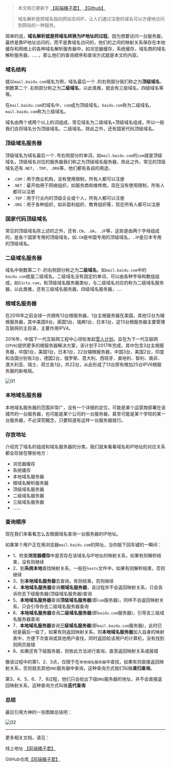 > 本文档已更新于 [【前端橘子君】](http://xiaoysosheng.top/#/engineering/DNS域名解析) [【Github】](https://github.com/xiaoyaosheng-yu/library/blob/master/engineering/DNS域名解析.md)

> 域名解析是把域名指向网站空间IP，让人们通过注册的域名可以方便地访问到网站的一种服务。

简单的说，**域名解析就是将域名转换为IP地址的过程**。因为想要访问一台服务器，最终是靠IP地址访问的，而不是靠域名访问的，他们的之间的映射关系保存在本地缓存和网络上的各种域名解析服务器中，如浏览器缓存，系统缓存，域名商的域名解析服务器，.....，那么他们的查询顺序和查询方式就是本文的内容。

### 域名结构

就以`mail.baidu.com`域名为例，域名最后一个`.`的右侧部分我们称之为**顶级域名**，倒数第二个`.`右侧部分称之为**二级域名**，以此类推，就会有三级域名，四级域名等等。

在`mail.baidu.com`的域名中，`com`成为顶级域名，`baidu.com`称为二级域名，`mail.baidu.com`称为三级域名。

域名由两个或两个以上的词组成，常见域名为二级域名+顶级域名组成，所以一般我们会将域名分为顶级域名、二级域名，除此之外，还有国家代码顶级域名。

### 顶级域名服务器
顶级域名为域名最后一个`.`号右侧部分的单词，如`mail.baidu.com`的`com`就是顶级域名，顶级域名对应的服务器我们称之为顶级域名服务器，除此之外，常见的顶级域名还有`.NET`，`.TOP`，`.ORG`等，他们都有各自的用途。
- `.COM`：用于商业机构，没有使用限制，所有人都可以注册
- `.NET`：最开始用于网络组织，如服务商和维修商，现在没有使用限制，所有人都可以注册
- `.TOP`：用于行业内的顶级企业或个人，所有人都可以注册
- `.ORG`：用于各种组织，如非盈利组织、教育组织等，现在所有人都可以注册

### 国家代码顶级域名
常见的顶级域名除上述的之外，还有`.CN`，`.UA`，`.JP`等，这些是由两个字母组成的，是各个国家专用的顶级域名，如`.CN`是中国专用的顶级域名，`.JP`是日本专用的顶级域名。

### 二级域名服务器
域名中倒数第二个`.`的右侧部分称之为**二级域名**，如`mail.baidu.com`中的`baidu.com`就是二级域名，二级域名没有固定的单词，可以由各种字母和数组组成，如`51cto.com`，和顶级域名服务器类似，与二级域名对应的称为二级域名服务器，以此类推，还有三级域名服务器，四级域名服务器，....

### 根域名服务器
在2016年之前全球一共拥有13台根服务器，1台主根服务器在美国，其他12台为辅根服务器，其中美国9台，英国1台，瑞典1台，日本1台，这13台根服务器主要管理互联网的主目录，主要作用IPV4。

2016年，中国下一代互联网工程中心领衔发起[雪人计划](https://baike.baidu.com/item/%E9%9B%AA%E4%BA%BA%E8%AE%A1%E5%88%92/17915851)，旨在为下一代互联网(`IPV6`)提供更多的根服务器解决方案，该计划于2017年完成，其中包含3台主根服务器，中国1台，美国1台，日本1台，22台辅根服务器，中国3台，美国2台，印度和法国分别有3台，德国2台，俄罗斯、意大利、西班牙、奥地利、智利、南非、澳大利亚、瑞士、荷兰各1台，共22台，从此形成了13台原有根加25台IPV6根服务器的新格局。

![01](http://xiaoysosheng.top:5000/images/dns/01.jpg)

### 本地域名服务器
本地域名服务器的范围非常广，没有一个详细的定位，可能是某个运营商部署在该城市的一台服务器，也可能是某个公司的一台服务器，甚至可能是某个学校的某一台服务器，不必深究概念，只要知道有这样一台服务器就行。

### 存放地址
介绍完了域名的组成和域名服务器的分类，我们就来看看域名和IP地址的对应关系都会存放在哪些地方：
- 浏览器缓存
- 系统缓存
- 本地域名服务器
- 根域名解析服务器
- 顶级域名服务器
- 二级域名服务器
- 三级域名服务器
- ......

### 查询顺序
现在我们来看看怎么去根据域名查询一台服务器的IP地址。

如果某个用户正在用浏览器`mail.baidu.com`的网址，当你敲下回车键的一瞬间：
- 1、检查**浏览器缓存**中是否存在该域名与IP地址的映射关系，如果有则解析结束，没有则继续
- 2、到**系统本地**查找映射关系，一般在`hosts`文件中，如果有则解析结束，否则继续
- 3、到**本地域名服务器**去查询，有则结束，否则继续
- 4、**本地域名服务器**查询**根域名服务器**，该过程并不会返回映射关系，只会告诉你去下级服务器(顶级域名服务器)查询
- 5、**本地域名服务器**查询**顶级域名服务器**(即`com`服务器)，同样不会返回映射关系，只会引导你去二级域名服务器查询
- 6、**本地域名服务器**查询**二级域名服务器**(即`baidu.com`服务器)，引导去三级域名服务器查询
- 7、**本地域名服务器**查询**三级域名服务器**(即`mail.baidu.com`服务器)，此时已经是最后一级了，如果有则返回映射关系，则**本地域名服务器**加入自身的映射表中，方便下次查询或其他用户查找，同时返回给该用户的计算机，没有找到则网页报错
- 8、如果还有下级服务器，则依此方法进行查询，直至返回映射关系或报错

像该过程中的第1、2、3点，仅限于在`本地域名服务器`中查找，如果有则直接返回映射关系，否则就去其他`DNS`服务器中查询，这种查询方式我们叫做**递归查询**。

第3、4、5、6、7、8过程，他们只会给出下级`DNS`服务器的地址，并不会直接返回映射关系，这种查询方式叫做**迭代查询**

### 总结

最后引用大神的一张图做总结吧：

![02](http://xiaoysosheng.top:5000/images/dns/02.png)

-------

更多相关文档，请见：

线上地址 [【前端橘子君】](http://xiaoysosheng.top)

GitHub仓库[【前端橘子君】](https://github.com/xiaoyaosheng-yu/library)
